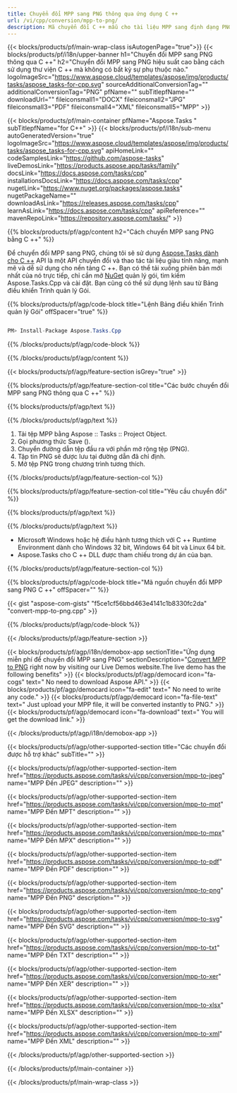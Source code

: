 ```yaml
---
title: Chuyển đổi MPP sang PNG thông qua ứng dụng C ++ 
url: /vi/cpp/conversion/mpp-to-png/ 
description: Mã chuyển đổi C ++ mẫu cho tài liệu MPP sang định dạng PNG. Sử dụng mã ví dụ để chuyển đổi hàng loạt MPP sang PNG trong bất kỳ Ứng dụng C ++ nào.
---
```


{{< blocks/products/pf/main-wrap-class isAutogenPage="true">}}
{{< blocks/products/pf/i18n/upper-banner h1="Chuyển đổi MPP sang PNG thông qua C ++" h2="Chuyển đổi MPP sang PNG hiệu suất cao bằng cách sử dụng thư viện C ++ mà không có bất kỳ sự phụ thuộc nào." logoImageSrc="https://www.aspose.cloud/templates/aspose/img/products/tasks/aspose_tasks-for-cpp.svg" sourceAdditionalConversionTag="" additionalConversionTag="PNG" pfName="" subTitlepfName="" downloadUrl="" fileiconsmall1="DOCX" fileiconsmall2="JPG" fileiconsmall3="PDF" fileiconsmall4="XML" fileiconsmall5="MPP" >}}

{{< blocks/products/pf/main-container pfName="Aspose.Tasks " subTitlepfName="for C++" >}}
{{< blocks/products/pf/i18n/sub-menu autoGeneratedVersion="true" logoImageSrc="https://www.aspose.cloud/templates/aspose/img/products/tasks/aspose_tasks-for-cpp.svg" apiHomeLink="" codeSamplesLink="https://github.com/aspose-tasks" liveDemosLink="https://products.aspose.app/tasks/family" docsLink="https://docs.aspose.com/tasks/cpp" installationsDocsLink="https://docs.aspose.com/tasks/cpp" nugetLink="https://www.nuget.org/packages/aspose.tasks" nugetPackageName="" downloadAsLink="https://releases.aspose.com/tasks/cpp" learnAsLink="https://docs.aspose.com/tasks/cpp" apiReference="" mavenRepoLink="https://repository.aspose.com/tasks/" >}}

{{% blocks/products/pf/agp/content h2="Cách chuyển MPP sang PNG bằng C ++" %}}

 Để chuyển đổi MPP sang PNG, chúng tôi sẽ sử dụng
 [Aspose.Tasks dành cho C ++](https://products.aspose.com/tasks/cpp)
 API là một API chuyển đổi và thao tác tài liệu giàu tính năng, mạnh mẽ và dễ sử dụng cho nền tảng C ++. Bạn có thể tải xuống phiên bản mới nhất của nó trực tiếp, chỉ cần mở
 [NuGet](https://www.nuget.org/packages/aspose.tasks)
 quản lý gói, tìm kiếm
 Aspose.Tasks.Cpp
 và cài đặt. Bạn cũng có thể sử dụng lệnh sau từ Bảng điều khiển Trình quản lý Gói.

{{% blocks/products/pf/agp/code-block title="Lệnh Bảng điều khiển Trình quản lý Gói" offSpacer="true" %}}

```cs

PM> Install-Package Aspose.Tasks.Cpp

```

{{% /blocks/products/pf/agp/code-block %}}

{{% /blocks/products/pf/agp/content %}}

{{< blocks/products/pf/agp/feature-section isGrey="true" >}}

{{% blocks/products/pf/agp/feature-section-col title="Các bước chuyển đổi MPP sang PNG thông qua C ++" %}}

{{% blocks/products/pf/agp/text %}}


{{% /blocks/products/pf/agp/text %}}

1. Tải tệp MPP bằng Aspose :: Tasks :: Project Object.
1. Gọi phương thức Save ().
1. Chuyển đường dẫn tệp đầu ra với phần mở rộng tệp (PNG).
1. Tập tin PNG sẽ được lưu tại đường dẫn đã chỉ định.
1. Mở tệp PNG trong chương trình tương thích.

{{% /blocks/products/pf/agp/feature-section-col %}}

{{% blocks/products/pf/agp/feature-section-col title="Yêu cầu chuyển đổi" %}}

{{% blocks/products/pf/agp/text %}}


{{% /blocks/products/pf/agp/text %}}

- Microsoft Windows hoặc hệ điều hành tương thích với C ++ Runtime Environment dành cho Windows 32 bit, Windows 64 bit và Linux 64 bit.
- Aspose.Tasks cho C ++ DLL được tham chiếu trong dự án của bạn.

{{% /blocks/products/pf/agp/feature-section-col %}}

{{% blocks/products/pf/agp/code-block title="Mã nguồn chuyển đổi MPP sang PNG C ++" offSpacer="" %}}

{{< gist "aspose-com-gists" "f5ce1cf56bbd463e4141c1b8330fc2da" "convert-mpp-to-png.cpp" >}}

{{% /blocks/products/pf/agp/code-block %}}

{{< /blocks/products/pf/agp/feature-section >}}

<!-- aboutfile Starts -->

{{< blocks/products/pf/agp/i18n/demobox-app sectionTitle="Ứng dụng miễn phí để chuyển đổi MPP sang PNG" sectionDescription="[Convert MPP to PNG](https://products.aspose.app/tasks/conversion/mpp-to-png) right now by visiting our Live Demos website.The live demo has the following benefits" >}}
        {{< blocks/products/pf/agp/democard icon="fa-cogs" text=" No need to download Aspose API." >}}
        {{< blocks/products/pf/agp/democard icon="fa-edit" text=" No need to write any code." >}}
        {{< blocks/products/pf/agp/democard icon="fa-file-text" text=" Just upload your MPP file, it will be converted instantly to PNG." >}}
        {{< blocks/products/pf/agp/democard icon="fa-download" text=" You will get the download link." >}}

{{< /blocks/products/pf/agp/i18n/demobox-app >}}

<!-- aboutfile Ends -->

{{< blocks/products/pf/agp/other-supported-section title="Các chuyển đổi được hỗ trợ khác" subTitle="" >}}

{{< blocks/products/pf/agp/other-supported-section-item href="https://products.aspose.com/tasks/vi/cpp/conversion/mpp-to-jpeg" name="MPP Đến JPEG" description="" >}}

{{< blocks/products/pf/agp/other-supported-section-item href="https://products.aspose.com/tasks/vi/cpp/conversion/mpp-to-mpt" name="MPP Đến MPT" description="" >}}

{{< blocks/products/pf/agp/other-supported-section-item href="https://products.aspose.com/tasks/vi/cpp/conversion/mpp-to-mpx" name="MPP Đến MPX" description="" >}}

{{< blocks/products/pf/agp/other-supported-section-item href="https://products.aspose.com/tasks/vi/cpp/conversion/mpp-to-pdf" name="MPP Đến PDF" description="" >}}

{{< blocks/products/pf/agp/other-supported-section-item href="https://products.aspose.com/tasks/vi/cpp/conversion/mpp-to-png" name="MPP Đến PNG" description="" >}}

{{< blocks/products/pf/agp/other-supported-section-item href="https://products.aspose.com/tasks/vi/cpp/conversion/mpp-to-svg" name="MPP Đến SVG" description="" >}}

{{< blocks/products/pf/agp/other-supported-section-item href="https://products.aspose.com/tasks/vi/cpp/conversion/mpp-to-txt" name="MPP Đến TXT" description="" >}}

{{< blocks/products/pf/agp/other-supported-section-item href="https://products.aspose.com/tasks/vi/cpp/conversion/mpp-to-xer" name="MPP Đến XER" description="" >}}

{{< blocks/products/pf/agp/other-supported-section-item href="https://products.aspose.com/tasks/vi/cpp/conversion/mpp-to-xlsx" name="MPP Đến XLSX" description="" >}}

{{< blocks/products/pf/agp/other-supported-section-item href="https://products.aspose.com/tasks/vi/cpp/conversion/mpp-to-xml" name="MPP Đến XML" description="" >}}



{{< /blocks/products/pf/agp/other-supported-section >}}

{{< /blocks/products/pf/main-container >}}
    
{{< /blocks/products/pf/main-wrap-class >}}